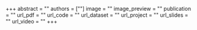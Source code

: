 +++
abstract = ""
authors = [""]
image = ""
image_preview = ""
publication = ""
url_pdf = ""
url_code = ""
url_dataset = ""
url_project = ""
url_slides = ""
url_video = ""
+++